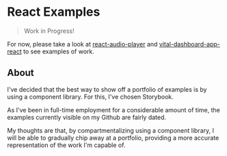 # React Examples

> Work in Progress!

For now, please take a look at [react-audio-player](https://github.com/JonnyPickard/react-audio-player) and [vital-dashboard-app-react](https://github.com/JonnyPickard/vital-dashboard-app-react) to see examples of work.

## About

I've decided that the best way to show off a portfolio of examples is by using a component library. For this, I've chosen Storybook.

As I've been in full-time employment for a considerable amount of time, the examples currently visible on my Github are fairly dated.

My thoughts are that, by compartmentalizing using a component library, I will be able to gradually chip away at a portfolio, providing a more accurate representation of the work I'm capable of.
